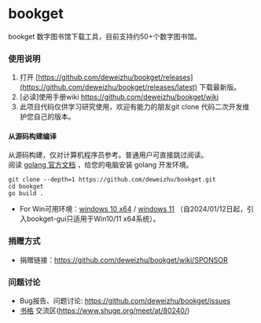 # bookget

bookget 数字图书馆下载工具，目前支持约50+个数字图书馆。

### 使用说明
1. 打开 [https://github.com/deweizhu/bookget/releases](https://github.com/deweizhu/bookget/releases/latest) 下载最新版。
1. [必读]使用手册wiki https://github.com/deweizhu/bookget/wiki
1. 此项目代码仅供学习研究使用，欢迎有能力的朋友git clone 代码二次开发维护您自己的版本。

#### 从源码构建编译
从源码构建，仅对计算机程序员参考。普通用户可直接跳过阅读。   
阅读 [golang 官方文档](https://golang.google.cn/doc/install) ，给您的电脑安装 golang 开发环境。
```shell
git clone --depth=1 https://github.com/deweizhu/bookget.git
cd bookget
go build .
```

- For Win可用环境：[windows 10 x64](https://www.microsoft.com/zh-cn/software-download/windows10) / [windows 11](https://www.microsoft.com/zh-cn/software-download/windows11) （自2024/01/12日起，引入bookget-gui只适用于Win10/11 x64系统）。

### 捐赠方式
- 捐赠链接：https://github.com/deweizhu/bookget/wiki/SPONSOR

### 问题讨论
- Bug报告、问题讨论: https://github.com/deweizhu/bookget/issues
- [书格](https://new.shuge.org/) 交流区(https://www.shuge.org/meet/at/80240/)

   


